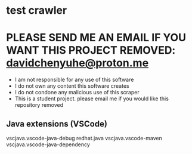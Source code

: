 # test crawler 


# PLEASE SEND ME AN EMAIL IF YOU WANT THIS PROJECT REMOVED: davidchenyuhe@proton.me
- I am not responsible for any use of this software
- I do not own any content this software creates
- I do not condone any malicious use of this scraper
- This is a student project. please email me if you would like this repository removed


## Java extensions (VSCode)

vscjava.vscode-java-debug
redhat.java
vscjava.vscode-maven
vscjava.vscode-java-dependency
